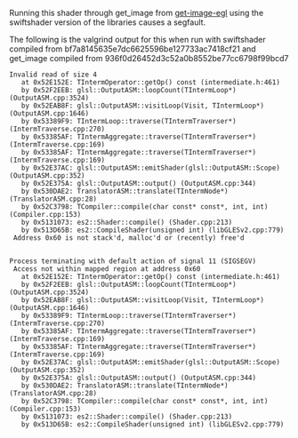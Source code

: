 Running this shader through get\_image from
[get-image-egl](https://github.com/graphicsfuzz/get-image-egl)
using the swiftshader version of the libraries causes a segfault.

The following is the valgrind output for this when run with swiftshader
compiled from bf7a8145635e7dc6625596be127733ac7418cf21 and get\_image
compiled from 936f0d26452d3c52a0b8552be77cc6798f99bcd7

```
Invalid read of size 4
   at 0x52E152E: TIntermOperator::getOp() const (intermediate.h:461)
   by 0x52F2EEB: glsl::OutputASM::loopCount(TIntermLoop*) (OutputASM.cpp:3524)
   by 0x52EAB8F: glsl::OutputASM::visitLoop(Visit, TIntermLoop*) (OutputASM.cpp:1646)
   by 0x53389F9: TIntermLoop::traverse(TIntermTraverser*) (IntermTraverse.cpp:270)
   by 0x53385AF: TIntermAggregate::traverse(TIntermTraverser*) (IntermTraverse.cpp:169)
   by 0x53385AF: TIntermAggregate::traverse(TIntermTraverser*) (IntermTraverse.cpp:169)
   by 0x52E37AC: glsl::OutputASM::emitShader(glsl::OutputASM::Scope) (OutputASM.cpp:352)
   by 0x52E375A: glsl::OutputASM::output() (OutputASM.cpp:344)
   by 0x530DAE2: TranslatorASM::translate(TIntermNode*) (TranslatorASM.cpp:28)
   by 0x52C3798: TCompiler::compile(char const* const*, int, int) (Compiler.cpp:153)
   by 0x5131073: es2::Shader::compile() (Shader.cpp:213)
   by 0x513D65B: es2::CompileShader(unsigned int) (libGLESv2.cpp:779)
 Address 0x60 is not stack'd, malloc'd or (recently) free'd


Process terminating with default action of signal 11 (SIGSEGV)
 Access not within mapped region at address 0x60
   at 0x52E152E: TIntermOperator::getOp() const (intermediate.h:461)
   by 0x52F2EEB: glsl::OutputASM::loopCount(TIntermLoop*) (OutputASM.cpp:3524)
   by 0x52EAB8F: glsl::OutputASM::visitLoop(Visit, TIntermLoop*) (OutputASM.cpp:1646)
   by 0x53389F9: TIntermLoop::traverse(TIntermTraverser*) (IntermTraverse.cpp:270)
   by 0x53385AF: TIntermAggregate::traverse(TIntermTraverser*) (IntermTraverse.cpp:169)
   by 0x53385AF: TIntermAggregate::traverse(TIntermTraverser*) (IntermTraverse.cpp:169)
   by 0x52E37AC: glsl::OutputASM::emitShader(glsl::OutputASM::Scope) (OutputASM.cpp:352)
   by 0x52E375A: glsl::OutputASM::output() (OutputASM.cpp:344)
   by 0x530DAE2: TranslatorASM::translate(TIntermNode*) (TranslatorASM.cpp:28)
   by 0x52C3798: TCompiler::compile(char const* const*, int, int) (Compiler.cpp:153)
   by 0x5131073: es2::Shader::compile() (Shader.cpp:213)
   by 0x513D65B: es2::CompileShader(unsigned int) (libGLESv2.cpp:779)
```
